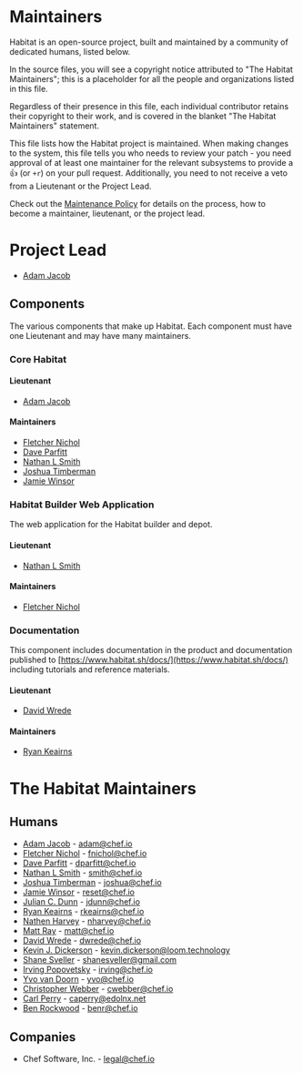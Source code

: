 # Maintainers

Habitat is an open-source project, built and maintained by a community of
dedicated humans, listed below.

In the source files, you will see a copyright notice attributed to "The Habitat
Maintainers"; this is a placeholder for all the people and organizations listed
in this file.

Regardless of their presence in this file, each individual contributor retains
their copyright to their work, and is covered in the blanket "The Habitat
Maintainers" statement.

This file lists how the Habitat project is maintained. When making changes to
the system, this file tells you who needs to review your patch - you need
approval of at least one maintainer for the relevant subsystems to provide a
:+1: (or `+r`) on your pull request. Additionally, you need to not receive a
veto from a Lieutenant or the Project Lead.

Check out the [Maintenance Policy](maintenance-policy.md) for details on the
process, how to become a maintainer, lieutenant, or the project lead.

# Project Lead

* [Adam Jacob](https://github.com/adamhjk)

## Components

The various components that make up Habitat.  Each component must have one
Lieutenant and may have many maintainers.

### Core Habitat

#### Lieutenant

* [Adam Jacob](https://github.com/adamhjk)

#### Maintainers

* [Fletcher Nichol](https://github.com/fnichol)
* [Dave Parfitt](https://github.com/metadave)
* [Nathan L Smith](https://github.com/smith)
* [Joshua Timberman](https://github.com/jtimberman)
* [Jamie Winsor](https://github.com/reset)

### Habitat Builder Web Application

The web application for the Habitat builder and depot.

#### Lieutenant

* [Nathan L Smith](https://github.com/smith)

#### Maintainers

* [Fletcher Nichol](https://github.com/fnichol)

### Documentation

This component includes documentation in the product and documentation published
to [https://www.habitat.sh/docs/](https://www.habitat.sh/docs/) including
tutorials and reference materials.

#### Lieutenant

* [David Wrede](https://github.com/davidwrede)

#### Maintainers

* [Ryan Keairns](https://github.com/ryankeairns)

# The Habitat Maintainers

## Humans

* [Adam Jacob](https://github.com/adamhjk) - <adam@chef.io>
* [Fletcher Nichol](https://github.com/fnichol) - <fnichol@chef.io>
* [Dave Parfitt](https://github.com/metadave) - <dparfitt@chef.io>
* [Nathan L Smith](https://github.com/smith) - <smith@chef.io>
* [Joshua Timberman](https://github.com/jtimberman) - <joshua@chef.io>
* [Jamie Winsor](https://github.com/reset) - <reset@chef.io>
* [Julian C. Dunn](https://github.com/juliandunn) - <jdunn@chef.io>
* [Ryan Keairns](https://github.com/ryankeairns) - <rkeairns@chef.io>
* [Nathen Harvey](https://github.com/nathenharvey) - <nharvey@chef.io>
* [Matt Ray](https://github.com/mattray) - <matt@chef.io>
* [David Wrede](https://github.com/davidwrede) - <dwrede@chef.io>
* [Kevin J. Dickerson](https://github.com/kevindickerson) -
  <kevin.dickerson@loom.technology>
* [Shane Sveller](https://github.com/shanesveller) - <shanesveller@gmail.com>
* [Irving Popovetsky](https://github.com/irvingpop) - <irving@chef.io>
* [Yvo van Doorn](https://github.com/yvovandoorn) - <yvo@chef.io>
* [Christopher Webber](https://github.com/cwebberOps) - <cwebber@chef.io>
* [Carl Perry](https://github.com/edolnx) - <caperry@edolnx.net>
* [Ben Rockwood](https://github.com/benr) - <benr@chef.io>

## Companies

* Chef Software, Inc. - <legal@chef.io>
